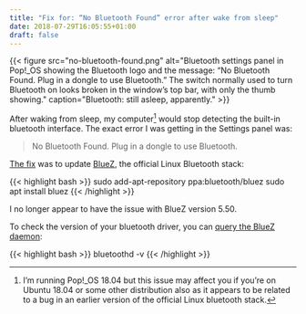 ```yaml
---
title: "Fix for: “No Bluetooth Found” error after wake from sleep"
date: 2018-07-29T16:05:55+01:00
draft: false
---
```


{{< figure src="no-bluetooth-found.png" alt="Bluetooth settings panel in Pop!_OS showing the Bluetooth logo and the message: “No Bluetooth Found. Plug in a dongle to use Bluetooth.” The switch normally used to turn Bluetooth on looks broken in the window’s top bar, with only the thumb showing." caption="Bluetooth: still asleep, apparently." >}}

After waking from sleep, my computer[^1] would stop detecting the built-in bluetooth interface. The exact error I was getting in the Settings panel was:

> No Bluetooth Found. Plug in a dongle to use Bluetooth.

[The fix](https://askubuntu.com/a/1037065) was to update [BlueZ](http://www.bluez.org/), the official Linux Bluetooth stack:

{{< highlight bash >}}
sudo add-apt-repository ppa:bluetooth/bluez
sudo apt install bluez
{{< /highlight >}}

I no longer appear to have the issue with BlueZ version 5.50.

To check the version of your bluetooth driver, you can [query the BlueZ daemon](https://askubuntu.com/a/446466):

{{< highlight bash >}}
bluetoothd -v
{{< /highlight >}}

[^1]: I’m running Pop!_OS 18.04 but this issue may affect you if you’re on Ubuntu 18.04 or some other distribution also as it appears to be related to a bug in an earlier version of the official Linux bluetooth stack.